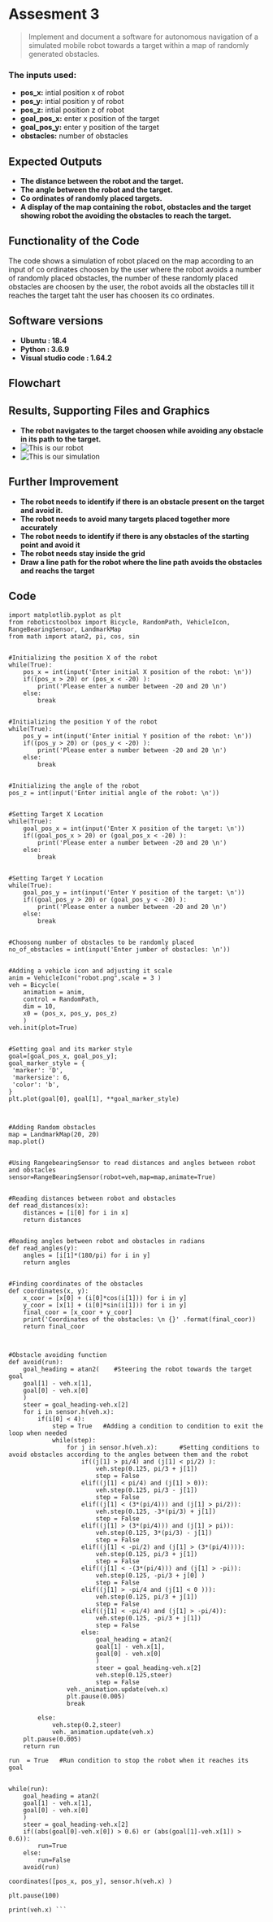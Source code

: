 # Assesment 3
>Implement and document a software for autonomous navigation of a simulated mobile robot towards a target within a map of randomly generated obstacles. 

### The inputs used:
- **pos_x:** intial position x of robot
- **pos_y:** intial position y of robot
- **pos_z:** intial position z of robot
- **goal_pos_x:** enter x position of the target
- **goal_pos_y:** enter y position of the target
- **obstacles:** number of obstacles

## Expected Outputs
- **The distance between the robot and the target.**
- **The angle between the robot and the target.**
- **Co ordinates of randomly placed targets.**
- **A display of the map containing the robot, obstacles and the target showing robot the avoiding the obstacles to reach the target.**

## Functionality of the Code
The code shows a simulation of robot placed on the map according to an input of co ordinates choosen by the user where the robot avoids a number of randomly placed obstacles, the number of these randomly placed obstacles are choosen by the user, the robot avoids all the obstacles till it reaches the target taht the user has choosen its co ordinates.  

## Software versions
- **Ubuntu : 18.4**
- **Python : 3.6.9** 
- **Visual studio code : 1.64.2**


## Flowchart


## Results, Supporting Files and Graphics
- **The robot navigates to the target choosen while avoiding any obstacle in its path to the target.**
- ![This is our robot](robot.png.png)
- ![This is our simulation](RobotSimulation.png)


## Further Improvement
- **The robot needs to identify if there is an obstacle present on the target and avoid it.**
- **The robot needs to avoid many targets placed together more accurately**
- **The robot needs to identify if there is any obstacles of the starting point and avoid it**
- **The robot needs stay inside the grid** 
- **Draw a line path for the robot where the line path avoids the obstacles and reachs the target**


## Code 
``` #Importing libraries
import matplotlib.pyplot as plt  
from roboticstoolbox import Bicycle, RandomPath, VehicleIcon, RangeBearingSensor, LandmarkMap
from math import atan2, pi, cos, sin


#Initializing the position X of the robot
while(True):
    pos_x = int(input('Enter initial X position of the robot: \n'))   
    if((pos_x > 20) or (pos_x < -20) ):
        print('Please enter a number between -20 and 20 \n')
    else:
        break


#Initializing the position Y of the robot
while(True):
    pos_y = int(input('Enter initial Y position of the robot: \n'))   
    if((pos_y > 20) or (pos_y < -20) ):
        print('Please enter a number between -20 and 20 \n')
    else:
        break


#Initializing the angle of the robot
pos_z = int(input('Enter initial angle of the robot: \n'))          


#Setting Target X Location
while(True):
    goal_pos_x = int(input('Enter X position of the target: \n'))   
    if((goal_pos_x > 20) or (goal_pos_x < -20) ):
        print('Please enter a number between -20 and 20 \n')
    else:
        break


#Setting Target Y Location
while(True): 
    goal_pos_y = int(input('Enter Y position of the target: \n'))   
    if((goal_pos_y > 20) or (goal_pos_y < -20) ):
        print('Please enter a number between -20 and 20 \n')
    else:
        break


#Choosong number of obstacles to be randomly placed
no_of_obstacles = int(input('Enter jumber of obstacles: \n'))    


#Adding a vehicle icon and adjusting it scale
anim = VehicleIcon("robot.png",scale = 3 )    
veh = Bicycle(
    animation = anim,
    control = RandomPath,
    dim = 10,
    x0 = (pos_x, pos_y, pos_z)
    )
veh.init(plot=True)


#Setting goal and its marker style
goal=[goal_pos_x, goal_pos_y];    
goal_marker_style = {
 'marker': 'D',
 'markersize': 6, 
 'color': 'b',
}
plt.plot(goal[0], goal[1], **goal_marker_style)



#Adding Random obstacles
map = LandmarkMap(20, 20)   
map.plot()


#Using RangebearingSensor to read distances and angles between robot and obstacles
sensor=RangeBearingSensor(robot=veh,map=map,animate=True)    


#Reading distances between robot and obstacles
def read_distances(x):
    distances = [i[0] for i in x]
    return distances


#Reading angles between robot and obstacles in radians
def read_angles(y):
    angles = [i[1]*(180/pi) for i in y]
    return angles


#Finding coordinates of the obstacles
def coordinates(x, y):
    x_coor = [x[0] + (i[0]*cos(i[1])) for i in y]
    y_coor = [x[1] + (i[0]*sin(i[1])) for i in y]
    final_coor = [x_coor + y_coor]
    print('Coordinates of the obstacles: \n {}' .format(final_coor))
    return final_coor



#Obstacle avoiding function
def avoid(run):   
    goal_heading = atan2(    #Steering the robot towards the target goal
    goal[1] - veh.x[1], 
    goal[0] - veh.x[0]
    )
    steer = goal_heading-veh.x[2]     
    for i in sensor.h(veh.x):
        if(i[0] < 4):
            step = True   #Adding a condition to condition to exit the loop when needed
            while(step):            
                for j in sensor.h(veh.x):      #Setting conditions to avoid obstacles according to the angles between them and the robot
                    if((j[1] > pi/4) and (j[1] < pi/2) ):  
                        veh.step(0.125, pi/3 + j[1])
                        step = False
                    elif((j[1] < pi/4) and (j[1] > 0)):
                        veh.step(0.125, pi/3 - j[1])
                        step = False
                    elif((j[1] < (3*(pi/4))) and (j[1] > pi/2)):
                        veh.step(0.125, -3*(pi/3) + j[1])
                        step = False
                    elif((j[1] > (3*(pi/4))) and (j[1] > pi)):
                        veh.step(0.125, 3*(pi/3) - j[1])
                        step = False
                    elif((j[1] < -pi/2) and (j[1] > (3*(pi/4)))):
                        veh.step(0.125, pi/3 + j[1])
                        step = False
                    elif((j[1] < -(3*(pi/4))) and (j[1] > -pi)):
                        veh.step(0.125, -pi/3 + j[0] )
                        step = False
                    elif((j[1] > -pi/4 and (j[1] < 0 ))): 
                        veh.step(0.125, pi/3 + j[1])     
                        step = False
                    elif((j[1] < -pi/4) and (j[1] > -pi/4)):
                        veh.step(0.125, -pi/3 + j[1])    
                        step = False              
                    else:
                        goal_heading = atan2(
                        goal[1] - veh.x[1], 
                        goal[0] - veh.x[0]
                        )
                        steer = goal_heading-veh.x[2]
                        veh.step(0.125,steer)
                        step = False
                veh._animation.update(veh.x)
                plt.pause(0.005)
                break
            
        else:
            veh.step(0.2,steer)
            veh._animation.update(veh.x)
    plt.pause(0.005)
    return run

run  = True   #Run condition to stop the robot when it reaches its goal


while(run):
    goal_heading = atan2(
    goal[1] - veh.x[1], 
    goal[0] - veh.x[0]
    )
    steer = goal_heading-veh.x[2]
    if((abs(goal[0]-veh.x[0]) > 0.6) or (abs(goal[1]-veh.x[1]) > 0.6)):
        run=True
    else:
        run=False
    avoid(run)

coordinates([pos_x, pos_y], sensor.h(veh.x) )
    
plt.pause(100)

print(veh.x) ```
